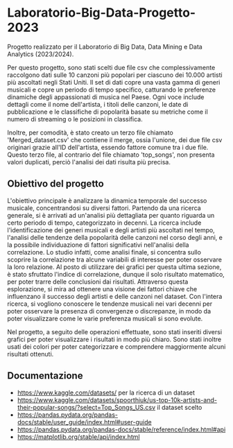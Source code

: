 # Laboratorio-Big-Data-Progetto-2023
Progetto realizzato per il Laboratorio di Big Data, Data Mining e Data Analytics (2023/2024).

Per questo progetto, sono stati scelti due file csv che complessivamente raccolgono dati sulle 10 canzoni più popolari per ciascuno dei 10.000 artisti più ascoltati negli Stati Uniti.
Il set di dati copre una vasta gamma di generi musicali e copre un periodo di tempo specifico, catturando le preferenze dinamiche degli appassionati di musica nel Paese. Ogni voce include dettagli come il nome dell'artista, i titoli delle canzoni, le date di pubblicazione e le classifiche di popolarità basate su metriche come il numero di streaming o le posizioni in classifica. 

Inoltre, per comodità, è stato creato un terzo file chiamato 'Merged_dataset.csv' che contiene il merge, ossia l'unione, dei due file csv originari grazie all'ID dell'artista, essendo fattore comune tra i due file. Questo terzo file, al contrario del file chiamato 'top_songs', non presenta valori duplicati, perciò l'analisi dei dati risulta più precisa.

## Obiettivo del progetto
L'obiettivo principale è analizzare la dinamica temporale del successo musicale, concentrandosi su diversi fattori. Partendo da una ricerca generale, si è arrivati ad un'analisi più dettagliata per quanto riguarda un certo periodo di tempo, categorizzato in decenni. 
La ricerca include l'identificazione dei generi musicali e degli artisti più ascoltati nel tempo, l'analisi delle tendenze della popolarità delle canzoni nel corso degli anni, e la possibile individuazione di fattori significativi nell'analisi della correlazione. Lo studio infatti, come analisi finale, si concentra sullo scoprire la correlazione tra alcune variabili di interesse per poter osservare la loro relazione. Al posto di utilizzare dei grafici per questa ultima sezione, è stato sfruttato l'indice di correlazione, dunque il solo risultato matematico, per poter trarre delle conclusioni dai risultati.
Attraverso questa esplorazione, si mira ad ottenere una visione dei fattori chiave che influenzano il successo degli artisti e delle canzoni nel dataset.
Con l'intera ricerca, si vogliono conoscere le tendenze musicali nei vari decenni per poter osservare la presenza di convergenze o discrepanze, in modo da poter visualizzare come le varie preferenza musicali si sono evolute.

Nel progetto, a seguito delle operazioni effettuate, sono stati inseriti diversi grafici per poter visualizzare i risultati in modo più chiaro. Sono stati inoltre usati dei colori per poter categorizzare e comprendere maggiormente alcuni risultati ottenuti.

## Documentazione
- https://www.kaggle.com/datasets/ per la ricerca di un dataset 
- https://www.kaggle.com/datasets/spoorthiuk/us-top-10k-artists-and-their-popular-songs/?select=Top_Songs_US.csv il dataset scelto
- https://pandas.pydata.org/pandas-docs/stable/user_guide/index.html#user-guide
- https://pandas.pydata.org/pandas-docs/stable/reference/index.html#api
- https://matplotlib.org/stable/api/index.html
